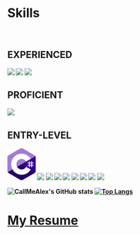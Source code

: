 <p align="center">

# Skills

</br>

<b>EXPERIENCED<b>
  ---
![](https://github.com/meemknight/photos/blob/master/cpp.png)
![](https://github.com/meemknight/photos/blob/master/windows.png)
![](https://github.com/meemknight/photos/blob/master/visualStudio.png)
</br>


<b>PROFICIENT<b> 
  ---
![](https://github.com/meemknight/photos/blob/master/opengl.png)
</br>

<b>ENTRY-LEVEL<b>
---
![](https://github.com/Call-Me-Alex/Call-Me-Alex/blob/main/Assets/Icons/C-Sharp.png)
![](https://github.com/meemknight/photos/blob/master/blender.png)
![](https://github.com/meemknight/photos/blob/master/python.png)
![](https://github.com/meemknight/photos/blob/master/github.png)
![](https://github.com/meemknight/photos/blob/master/cmake.png)
![](https://github.com/meemknight/photos/blob/master/java.png)
![](https://github.com/meemknight/photos/blob/master/linux.png)
![](https://github.com/meemknight/photos/blob/master/unity.png)
![](https://github.com/meemknight/photos/blob/master/davinci.png)
</p>
<b>

![CallMeAlex's GitHub stats](https://github-readme-stats.vercel.app/api?username=Call-Me-Alex&count_private=true)
[![Top Langs](https://github-readme-stats.vercel.app/api/top-langs/?username=Call-Me-Alex)](https://github.com/anuraghazra/github-readme-stats)

# [My Resume](WIP)
